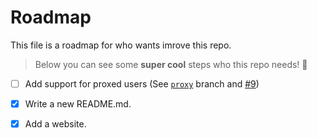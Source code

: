 # Roadmap

This file is a roadmap for who wants imrove this repo.

> Below you can see some **super cool** steps who this repo needs! :rabbit:

- [ ] Add support for proxed users (See [`proxy`](branch-proxy) branch and [#9](https://github.com/rawnly/splash-cli/issues/9))
- [x]  Write a new README.md.
- [x]  Add a website.


[branch-proxy]: https://github.com/rawnly/splash-cli/tree/proxy
